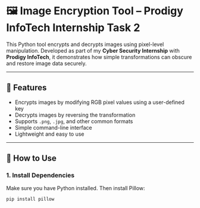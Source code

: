 # 🖼️ Image Encryption Tool – Prodigy InfoTech Internship Task 2

This Python tool encrypts and decrypts images using pixel-level manipulation. Developed as part of my **Cyber Security Internship** with **Prodigy InfoTech**, it demonstrates how simple transformations can obscure and restore image data securely.

---

## 🔐 Features

- Encrypts images by modifying RGB pixel values using a user-defined key
- Decrypts images by reversing the transformation
- Supports `.png`, `.jpg`, and other common formats
- Simple command-line interface
- Lightweight and easy to use

---

## 🚀 How to Use

### 1. Install Dependencies

Make sure you have Python installed. Then install Pillow:

```bash
pip install pillow